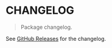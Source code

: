 # CHANGELOG

> Package changelog.

See [GitHub Releases](https://github.com/stdlib-js/stats-base-smaxabssorted/releases) for the changelog.